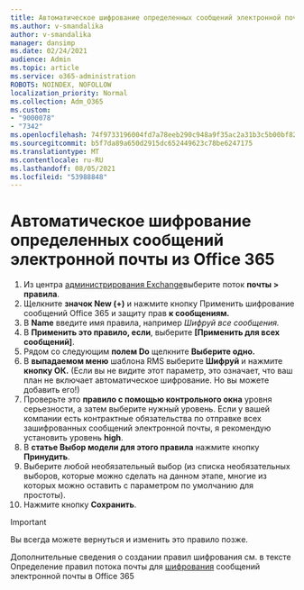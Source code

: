 ```yaml
---
title: Автоматическое шифрование определенных сообщений электронной почты из Office 365
ms.author: v-smandalika
author: v-smandalika
manager: dansimp
ms.date: 02/24/2021
audience: Admin
ms.topic: article
ms.service: o365-administration
ROBOTS: NOINDEX, NOFOLLOW
localization_priority: Normal
ms.collection: Adm_O365
ms.custom:
- "9000078"
- "7342"
ms.openlocfilehash: 74f9733196004fd7a78eeb290c948a9f35ac2a31b3c5b00bf82e44081aac8637
ms.sourcegitcommit: b5f7da89a650d2915dc652449623c78be6247175
ms.translationtype: MT
ms.contentlocale: ru-RU
ms.lasthandoff: 08/05/2021
ms.locfileid: "53988848"
---
```

# <a name="automatically-encrypt-certain-email-messages-from-office-365"></a>Автоматическое шифрование определенных сообщений электронной почты из Office 365

1. Из центра [администрирования Exchange](https://outlook.office365.com/ecp/)выберите поток **почты > правила**. 
2. Щелкните **значок New (+)** и нажмите кнопку Применить шифрование сообщений Office 365 и защиту прав **к сообщениям.**
3. В **Name** введите имя правила, например *Шифруй все сообщения.*
4. В **Применить это правило, если**, выберите **[Применить для всех сообщений]**. 
5. Рядом со следующим **полем Do** щелкните **Выберите одно.** 
6. В **выпадаемом меню** шаблона RMS выберите **Шифруй** и нажмите **кнопку ОК.** (Если вы не видите этот параметр, это означает, что ваш план не включает автоматическое шифрование. Но вы можете добавить его!)
7. Проверьте это **правило с помощью контрольного окна** уровня серьезности, а затем выберите нужный уровень. Если у вашей компании есть контрактные обязательства по отправке всех зашифрованных сообщений электронной почты, я рекомендую установить уровень **high**.
8. В **статье Выбор модели для этого правила** нажмите кнопку **Принудить**. 
9. Выберите любой необязательный выбор (из списка необязательных выборов, которые можно сделать на данном этапе, многие из которых можно оставить с параметром по умолчанию для простоты).
10. Нажмите кнопку **Сохранить**.

> [!IMPORTANT]
> Вы всегда можете вернуться и изменить это правило позже.

Дополнительные сведения о создании правил шифрования см. в тексте Определение правил потока почты для [шифрования](https://docs.microsoft.com/microsoft-365/compliance/define-mail-flow-rules-to-encrypt-email) сообщений электронной почты в Office 365

